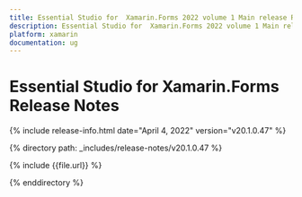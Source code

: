 ```yaml
---
title: Essential Studio for  Xamarin.Forms 2022 volume 1 Main release Release Notes  
description: Essential Studio for  Xamarin.Forms 2022 volume 1 Main release Release Notes  
platform: xamarin
documentation: ug
---
```


# Essential Studio for  Xamarin.Forms  Release Notes  

{% include release-info.html date="April 4, 2022" version="v20.1.0.47" %} 

{% directory path: _includes/release-notes/v20.1.0.47 %}

{% include {{file.url}} %}

{% enddirectory %}